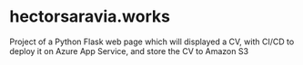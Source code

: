 # hectorsaravia.works

Project of a Python Flask web page which will displayed a CV, with CI/CD to deploy it on Azure App Service, and store the CV to Amazon S3